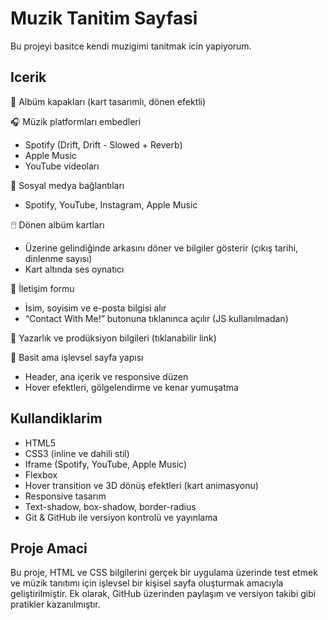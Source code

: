 # Muzik Tanitim Sayfasi

Bu projeyi basitce kendi muzigimi tanitmak icin yapiyorum.

## Icerik

🎨 Albüm kapakları (kart tasarımlı, dönen efektli)

🎧 Müzik platformları embedleri

- Spotify (Drift, Drift - Slowed + Reverb)
- Apple Music
- YouTube videoları


📱 Sosyal medya bağlantıları

- Spotify, YouTube, Instagram, Apple Music


🖱️ Dönen albüm kartları

- Üzerine gelindiğinde arkasını döner ve bilgiler gösterir (çıkış tarihi, dinlenme sayısı)
- Kart altında ses oynatıcı


📩 İletişim formu

- İsim, soyisim ve e-posta bilgisi alır
- “Contact With Me!” butonuna tıklanınca açılır (JS kullanılmadan)

💬 Yazarlık ve prodüksiyon bilgileri (tıklanabilir link)

📄 Basit ama işlevsel sayfa yapısı

- Header, ana içerik ve responsive düzen
- Hover efektleri, gölgelendirme ve kenar yumuşatma

## Kullandiklarim

- HTML5
- CSS3 (inline ve dahili stil)
- Iframe (Spotify, YouTube, Apple Music)
- Flexbox
- Hover transition ve 3D dönüş efektleri (kart animasyonu)
- Responsive tasarım
- Text-shadow, box-shadow, border-radius
- Git & GitHub ile versiyon kontrolü ve yayınlama

## Proje Amaci

Bu proje, HTML ve CSS bilgilerini gerçek bir uygulama üzerinde test etmek ve müzik tanıtımı için işlevsel bir kişisel sayfa oluşturmak amacıyla geliştirilmiştir. Ek olarak, GitHub üzerinden paylaşım ve versiyon takibi gibi pratikler kazanılmıştır.

